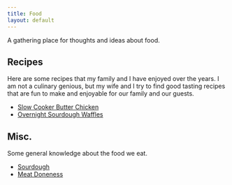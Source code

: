 ```yaml
---
title: Food
layout: default
---
```


A gathering place for thoughts and ideas about food.

## Recipes

Here are some recipes that my family and I have enjoyed over the years. I
am not a culinary genious, but my wife and I try to find good tasting
recipes that are fun to make and enjoyable for our family and our guests.

- [Slow Cooker Butter Chicken](butter-chicken)
- [Overnight Sourdough Waffles](overnight-sourdough-waffles)

## Misc.

Some general knowledge about the food we eat.

- [Sourdough](sourdough)
- [Meat Doneness](meat-doneness)
